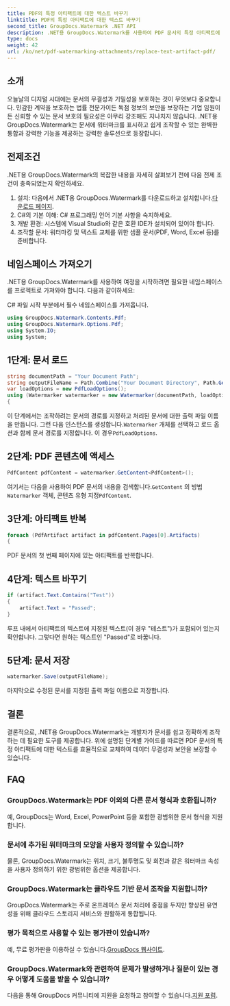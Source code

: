 ```yaml
---
title: PDF의 특정 아티팩트에 대한 텍스트 바꾸기
linktitle: PDF의 특정 아티팩트에 대한 텍스트 바꾸기
second_title: GroupDocs.Watermark .NET API
description: .NET용 GroupDocs.Watermark를 사용하여 PDF 문서의 특정 아티팩트에 대한 텍스트를 바꾸는 방법을 알아보세요. 손쉽게 문서 보안과 무결성을 강화하세요.
type: docs
weight: 42
url: /ko/net/pdf-watermarking-attachments/replace-text-artifact-pdf/
---
```

## 소개
오늘날의 디지털 시대에는 문서의 무결성과 기밀성을 보호하는 것이 무엇보다 중요합니다. 민감한 계약을 보호하는 법률 전문가이든 독점 정보의 보안을 보장하는 기업 임원이든 신뢰할 수 있는 문서 보호의 필요성은 아무리 강조해도 지나치지 않습니다. .NET용 GroupDocs.Watermark는 문서에 워터마크를 표시하고 쉽게 조작할 수 있는 완벽한 통합과 강력한 기능을 제공하는 강력한 솔루션으로 등장합니다.
## 전제조건
.NET용 GroupDocs.Watermark의 복잡한 내용을 자세히 살펴보기 전에 다음 전제 조건이 충족되었는지 확인하세요.
1. 설치: 다음에서 .NET용 GroupDocs.Watermark를 다운로드하고 설치합니다.[다운로드 페이지](https://releases.groupdocs.com/Watermark/net/).
2. C#의 기본 이해: C# 프로그래밍 언어 기본 사항을 숙지하세요.
3. 개발 환경: 시스템에 Visual Studio와 같은 호환 IDE가 설치되어 있어야 합니다.
4. 조작할 문서: 워터마킹 및 텍스트 교체를 위한 샘플 문서(PDF, Word, Excel 등)를 준비합니다.

## 네임스페이스 가져오기
.NET용 GroupDocs.Watermark를 사용하여 여정을 시작하려면 필요한 네임스페이스를 프로젝트로 가져와야 합니다. 다음과 같이하세요:

C# 파일 시작 부분에서 필수 네임스페이스를 가져옵니다.
```csharp
using GroupDocs.Watermark.Contents.Pdf;
using GroupDocs.Watermark.Options.Pdf;
using System.IO;
using System;
```
## 1단계: 문서 로드
```csharp
string documentPath = "Your Document Path";
string outputFileName = Path.Combine("Your Document Directory", Path.GetFileName(documentPath));
var loadOptions = new PdfLoadOptions();
using (Watermarker watermarker = new Watermarker(documentPath, loadOptions))
{
```
 이 단계에서는 조작하려는 문서의 경로를 지정하고 처리된 문서에 대한 출력 파일 이름을 만듭니다. 그런 다음 인스턴스를 생성합니다.`Watermarker` 개체를 선택하고 로드 옵션과 함께 문서 경로를 지정합니다. 이 경우`PdfLoadOptions`.
## 2단계: PDF 콘텐츠에 액세스
```csharp
PdfContent pdfContent = watermarker.GetContent<PdfContent>();
```
 여기서는 다음을 사용하여 PDF 문서의 내용을 검색합니다.`GetContent` 의 방법`Watermarker` 객체, 콘텐츠 유형 지정`PdfContent`.
## 3단계: 아티팩트 반복
```csharp
foreach (PdfArtifact artifact in pdfContent.Pages[0].Artifacts)
{
```
PDF 문서의 첫 번째 페이지에 있는 아티팩트를 반복합니다.
## 4단계: 텍스트 바꾸기
```csharp
if (artifact.Text.Contains("Test"))
{
    artifact.Text = "Passed";
}
```
루프 내에서 아티팩트의 텍스트에 지정된 텍스트(이 경우 "테스트")가 포함되어 있는지 확인합니다. 그렇다면 원하는 텍스트인 "Passed"로 바꿉니다.
## 5단계: 문서 저장
```csharp
watermarker.Save(outputFileName);
```
마지막으로 수정된 문서를 지정된 출력 파일 이름으로 저장합니다.

## 결론
결론적으로, .NET용 GroupDocs.Watermark는 개발자가 문서를 쉽고 정확하게 조작하는 데 필요한 도구를 제공합니다. 위에 설명된 단계별 가이드를 따르면 PDF 문서의 특정 아티팩트에 대한 텍스트를 효율적으로 교체하여 데이터 무결성과 보안을 보장할 수 있습니다.
## FAQ
### GroupDocs.Watermark는 PDF 이외의 다른 문서 형식과 호환됩니까?
예, GroupDocs는 Word, Excel, PowerPoint 등을 포함한 광범위한 문서 형식을 지원합니다.
### 문서에 추가된 워터마크의 모양을 사용자 정의할 수 있습니까?
물론, GroupDocs.Watermark는 위치, 크기, 불투명도 및 회전과 같은 워터마크 속성을 사용자 정의하기 위한 광범위한 옵션을 제공합니다.
### GroupDocs.Watermark는 클라우드 기반 문서 조작을 지원합니까?
GroupDocs.Watermark는 주로 온프레미스 문서 처리에 중점을 두지만 향상된 유연성을 위해 클라우드 스토리지 서비스와 원활하게 통합됩니다.
### 평가 목적으로 사용할 수 있는 평가판이 있습니까?
 예, 무료 평가판을 이용하실 수 있습니다.[GroupDocs 웹사이트](https://releases.groupdocs.com/).
### GroupDocs.Watermark와 관련하여 문제가 발생하거나 질문이 있는 경우 어떻게 도움을 받을 수 있습니까?
 다음을 통해 GroupDocs 커뮤니티에 지원을 요청하고 참여할 수 있습니다.[지원 포럼](https://forum.groupdocs.com/c/watermark/19).